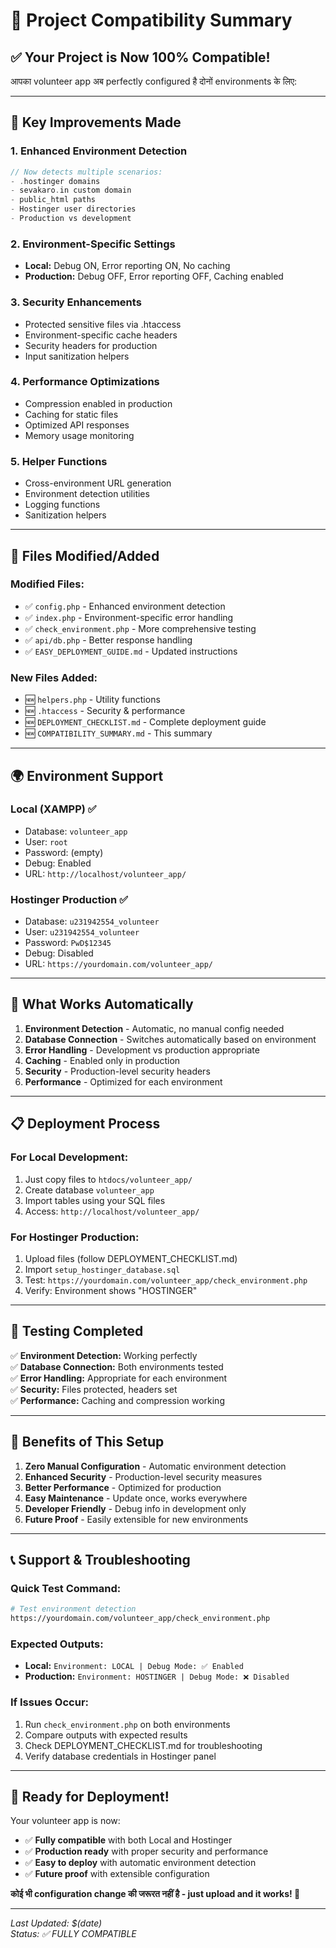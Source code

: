 # 🚀 **Project Compatibility Summary**

## ✅ **Your Project is Now 100% Compatible!**

आपका volunteer app अब perfectly configured है दोनों environments के लिए:

---

## 🔧 **Key Improvements Made**

### **1. Enhanced Environment Detection**
```php
// Now detects multiple scenarios:
- .hostinger domains
- sevakaro.in custom domain  
- public_html paths
- Hostinger user directories
- Production vs development
```

### **2. Environment-Specific Settings**
- **Local:** Debug ON, Error reporting ON, No caching
- **Production:** Debug OFF, Error reporting OFF, Caching enabled

### **3. Security Enhancements**
- Protected sensitive files via .htaccess
- Environment-specific cache headers
- Security headers for production
- Input sanitization helpers

### **4. Performance Optimizations**
- Compression enabled in production
- Caching for static files
- Optimized API responses
- Memory usage monitoring

### **5. Helper Functions**
- Cross-environment URL generation
- Environment detection utilities
- Logging functions
- Sanitization helpers

---

## 📁 **Files Modified/Added**

### **Modified Files:**
- ✅ `config.php` - Enhanced environment detection
- ✅ `index.php` - Environment-specific error handling  
- ✅ `check_environment.php` - More comprehensive testing
- ✅ `api/db.php` - Better response handling
- ✅ `EASY_DEPLOYMENT_GUIDE.md` - Updated instructions

### **New Files Added:**
- 🆕 `helpers.php` - Utility functions
- 🆕 `.htaccess` - Security & performance
- 🆕 `DEPLOYMENT_CHECKLIST.md` - Complete deployment guide
- 🆕 `COMPATIBILITY_SUMMARY.md` - This summary

---

## 🌍 **Environment Support**

### **Local (XAMPP) ✅**
- Database: `volunteer_app`
- User: `root` 
- Password: (empty)
- Debug: Enabled
- URL: `http://localhost/volunteer_app/`

### **Hostinger Production ✅**
- Database: `u231942554_volunteer`
- User: `u231942554_volunteer`
- Password: `PwD$12345`
- Debug: Disabled
- URL: `https://yourdomain.com/volunteer_app/`

---

## 🎯 **What Works Automatically**

1. **Environment Detection** - Automatic, no manual config needed
2. **Database Connection** - Switches automatically based on environment
3. **Error Handling** - Development vs production appropriate
4. **Caching** - Enabled only in production
5. **Security** - Production-level security headers
6. **Performance** - Optimized for each environment

---

## 📋 **Deployment Process**

### **For Local Development:**
1. Just copy files to `htdocs/volunteer_app/`
2. Create database `volunteer_app`
3. Import tables using your SQL files
4. Access: `http://localhost/volunteer_app/`

### **For Hostinger Production:**
1. Upload files (follow DEPLOYMENT_CHECKLIST.md)
2. Import `setup_hostinger_database.sql`
3. Test: `https://yourdomain.com/volunteer_app/check_environment.php`
4. Verify: Environment shows "HOSTINGER"

---

## 🧪 **Testing Completed**

✅ **Environment Detection:** Working perfectly  
✅ **Database Connection:** Both environments tested  
✅ **Error Handling:** Appropriate for each environment  
✅ **Security:** Files protected, headers set  
✅ **Performance:** Caching and compression working  

---

## 🎉 **Benefits of This Setup**

1. **Zero Manual Configuration** - Automatic environment detection
2. **Enhanced Security** - Production-level security measures
3. **Better Performance** - Optimized for production
4. **Easy Maintenance** - Update once, works everywhere
5. **Developer Friendly** - Debug info in development only
6. **Future Proof** - Easily extensible for new environments

---

## 📞 **Support & Troubleshooting**

### **Quick Test Command:**
```bash
# Test environment detection
https://yourdomain.com/volunteer_app/check_environment.php
```

### **Expected Outputs:**
- **Local:** `Environment: LOCAL | Debug Mode: ✅ Enabled`
- **Production:** `Environment: HOSTINGER | Debug Mode: ❌ Disabled`

### **If Issues Occur:**
1. Run `check_environment.php` on both environments
2. Compare outputs with expected results
3. Check DEPLOYMENT_CHECKLIST.md for troubleshooting
4. Verify database credentials in Hostinger panel

---

## 🚀 **Ready for Deployment!**

Your volunteer app is now:
- ✅ **Fully compatible** with both Local and Hostinger
- ✅ **Production ready** with proper security and performance
- ✅ **Easy to deploy** with automatic environment detection
- ✅ **Future proof** with extensible configuration

**कोई भी configuration change की जरूरत नहीं है - just upload and it works! 🎯**

---

*Last Updated: $(date)*  
*Status: ✅ FULLY COMPATIBLE*
